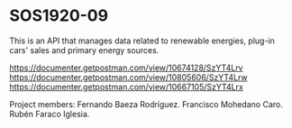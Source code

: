 # SOS1920-09
This is an API that manages data related to renewable energies, plug-in cars' sales and primary energy sources.

https://documenter.getpostman.com/view/10674128/SzYT4Lrv
https://documenter.getpostman.com/view/10805606/SzYT4Lrw
https://documenter.getpostman.com/view/10667105/SzYT4Lrx

Project members: 
		Fernando Baeza Rodríguez.
		Francisco Mohedano Caro.
		Rubén Faraco Iglesia.

